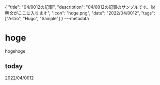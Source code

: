 {
  "title": "04/0012の記事",
  "description": "04/0012の記事のサンプルです。説明文がここに入ります",
  "icon": "hoge.png",
  "date": "2022/04/0012",
  "tags": ["Astro", "Hugo", "Sample"]
}
---metadata

# hoge
hogehoge

## today
2022/04/0012